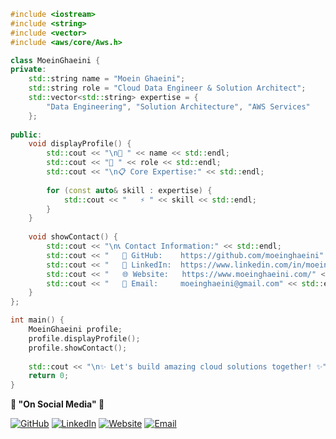 ```cpp
#include <iostream>
#include <string>
#include <vector>
#include <aws/core/Aws.h>

class MoeinGhaeini {
private:
    std::string name = "Moein Ghaeini";
    std::string role = "Cloud Data Engineer & Solution Architect";
    std::vector<std::string> expertise = {
        "Data Engineering", "Solution Architecture", "AWS Services"
    };
    
public:
    void displayProfile() {
        std::cout << "\n🚀 " << name << std::endl;
        std::cout << "💼 " << role << std::endl;
        std::cout << "\n📋 Core Expertise:" << std::endl;
        
        for (const auto& skill : expertise) {
            std::cout << "   ⚡ " << skill << std::endl;
        }
    }
    
    void showContact() {
        std::cout << "\n📞 Contact Information:" << std::endl;
        std::cout << "   🐙 GitHub:    https://github.com/moeinghaeini" << std::endl;
        std::cout << "   💼 LinkedIn:  https://www.linkedin.com/in/moeinghaeini/" << std::endl;
        std::cout << "   🌐 Website:   https://www.moeinghaeini.com/" << std::endl;
        std::cout << "   📧 Email:     moeinghaeini@gmail.com" << std::endl;
    }
};

int main() {
    MoeinGhaeini profile;
    profile.displayProfile();
    profile.showContact();
    
    std::cout << "\n✨ Let's build amazing cloud solutions together! ✨" << std::endl;
    return 0;
}
```


**🌟 "On Social Media" 🌟**

[![GitHub](https://img.shields.io/badge/GitHub-100000?style=for-the-badge&logo=github&logoColor=white)](https://github.com/moeinghaeini)
[![LinkedIn](https://img.shields.io/badge/LinkedIn-0077B5?style=for-the-badge&logo=linkedin&logoColor=white)](https://www.linkedin.com/in/moeinghaeini/)
[![Website](https://img.shields.io/badge/Website-FF5722?style=for-the-badge&logo=firefox&logoColor=white)](https://www.moeinghaeini.com/)
[![Email](https://img.shields.io/badge/Email-D14836?style=for-the-badge&logo=gmail&logoColor=white)](mailto:moeinghaeini@gmail.com)

</div>